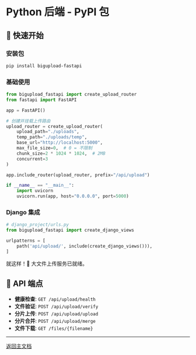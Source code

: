# Python 后端 - PyPI 包

## 🚀 快速开始

### 安装包

```bash
pip install bigupload-fastapi
```

### 基础使用

```python
from bigupload_fastapi import create_upload_router
from fastapi import FastAPI

app = FastAPI()

# 创建并挂载上传路由
upload_router = create_upload_router(
    upload_path="./uploads",
    temp_path="./uploads/temp",
    base_url="http://localhost:5000",
    max_file_size=0,  # 0 = 不限制
    chunk_size=2 * 1024 * 1024,  # 2MB
    concurrent=3
)

app.include_router(upload_router, prefix="/api/upload")

if __name__ == "__main__":
    import uvicorn
    uvicorn.run(app, host="0.0.0.0", port=5000)
```

### Django 集成

```python
# django_project/urls.py
from bigupload_fastapi import create_django_views

urlpatterns = [
    path('api/upload/', include(create_django_views())),
]
```

就这样！🎉 大文件上传服务已就绪。

## 📡 API 端点

- **健康检查**: `GET /api/upload/health`
- **文件验证**: `POST /api/upload/verify`
- **分片上传**: `POST /api/upload/upload`
- **分片合并**: `POST /api/upload/merge`
- **文件下载**: `GET /files/{filename}`

---

[返回主文档](../README.md) 